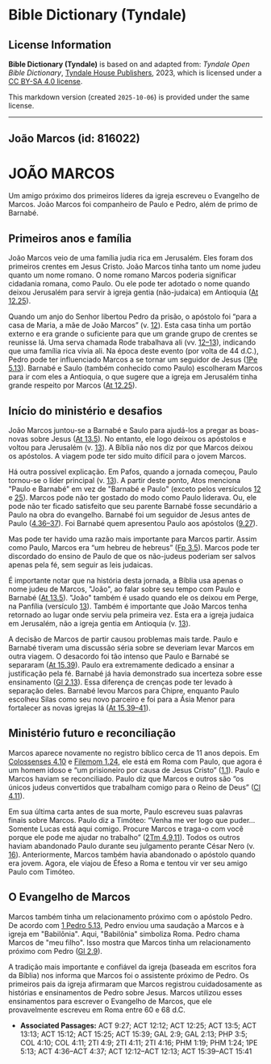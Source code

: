 # Bible Dictionary (Tyndale)

## License Information

**Bible Dictionary (Tyndale)** is based on and adapted from: _Tyndale Open Bible Dictionary_, [Tyndale House Publishers](https://tyndaleopenresources.com/), 2023, which is licensed under a [CC BY-SA 4.0 license](https://creativecommons.org/licenses/by-sa/4.0/legalcode.en).

This markdown version (created `2025-10-06`) is provided under the same license.



--------------------------------

## João Marcos (id: 816022)

JOÃO MARCOS
===========

Um amigo próximo dos primeiros líderes da igreja escreveu o Evangelho de Marcos. João Marcos foi companheiro de Paulo e Pedro, além de primo de Barnabé.

Primeiros anos e família
------------------------

João Marcos veio de uma família judia rica em Jerusalém. Eles foram dos primeiros crentes em Jesus Cristo. João Marcos tinha tanto um nome judeu quanto um nome romano. O nome romano Marcos poderia significar cidadania romana, como Paulo. Ou ele pode ter adotado o nome quando deixou Jerusalém para servir à igreja gentia (não\-judaica) em Antioquia ([At 12\.25](https://ref.ly/Acts12:25)).

Quando um anjo do Senhor libertou Pedro da prisão, o apóstolo foi “para a casa de Maria, a mãe de João Marcos” (v. [12](https://ref.ly/Acts12:12)). Esta casa tinha um portão externo e era grande o suficiente para que um grande grupo de crentes se reunisse lá. Uma serva chamada Rode trabalhava ali (vv. [12–13](https://ref.ly/Acts12:12-Acts12:13)), indicando que uma família rica vivia ali. Na época deste evento (por volta de 44 d.C.), Pedro pode ter influenciado Marcos a se tornar um seguidor de Jesus ([1Pe 5\.13](https://ref.ly/1Pet5:13)). Barnabé e Saulo (também conhecido como Paulo) escolheram Marcos para ir com eles a Antioquia, o que sugere que a igreja em Jerusalém tinha grande respeito por Marcos ([At 12\.25](https://ref.ly/Acts12:25)).

Início do ministério e desafios
-------------------------------

João Marcos juntou\-se a Barnabé e Saulo para ajudá\-los a pregar as boas\-novas sobre Jesus ([At 13\.5](https://ref.ly/Acts13:5)). No entanto, ele logo deixou os apóstolos e voltou para Jerusalém (v. [13](https://ref.ly/Acts13:13)). A Bíblia não nos diz por que Marcos deixou os apóstolos. A viagem pode ter sido muito difícil para o jovem Marcos.

Há outra possível explicação. Em Pafos, quando a jornada começou, Paulo tornou\-se o líder principal (v. [13](https://ref.ly/Acts13:13)). A partir deste ponto, Atos menciona "Paulo e Barnabé" em vez de "Barnabé e Paulo" (exceto pelos versículos [12](https://ref.ly/Acts15:12,Acts15:25) e [25](https://ref.ly/Acts15:12,Acts15:25)). Marcos pode não ter gostado do modo como Paulo liderava. Ou, ele pode não ter ficado satisfeito que seu parente Barnabé fosse secundário a Paulo na obra do evangelho. Barnabé foi um seguidor de Jesus antes de Paulo ([4\.36–37](https://ref.ly/Acts4:36-Acts4:37)). Foi Barnabé quem apresentou Paulo aos apóstolos ([9\.27](https://ref.ly/Acts9:27)).

Mas pode ter havido uma razão mais importante para Marcos partir. Assim como Paulo, Marcos era “um hebreu de hebreus” ([Fp 3\.5](https://ref.ly/Phil3:5)). Marcos pode ter discordado do ensino de Paulo de que os não\-judeus poderiam ser salvos apenas pela fé, sem seguir as leis judaicas.

É importante notar que na história desta jornada, a Bíblia usa apenas o nome judeu de Marcos, "João", ao falar sobre seu tempo com Paulo e Barnabé ([At 13\.5](https://ref.ly/Acts13:5)). "João" também é usado quando ele os deixou em Perge, na Panfília (versículo [13](https://ref.ly/Acts13:13)). Também é importante que João Marcos tenha retornado ao lugar onde serviu pela primeira vez. Esta era a igreja judaica em Jerusalém, não a igreja gentia em Antioquia (v. [13](https://ref.ly/Acts13:13)).

A decisão de Marcos de partir causou problemas mais tarde. Paulo e Barnabé tiveram uma discussão séria sobre se deveriam levar Marcos em outra viagem. O desacordo foi tão intenso que Paulo e Barnabé se separaram ([At 15\.39](https://ref.ly/Acts15:39)). Paulo era extremamente dedicado a ensinar a justificação pela fé. Barnabé já havia demonstrado sua incerteza sobre esse ensinamento ([Gl 2\.13](https://ref.ly/Gal2:13)). Essa diferença de crenças pode ter levado à separação deles. Barnabé levou Marcos para Chipre, enquanto Paulo escolheu Silas como seu novo parceiro e foi para a Ásia Menor para fortalecer as novas igrejas lá ([At 15\.39–41](https://ref.ly/Acts15:39-Acts15:41)).

Ministério futuro e reconciliação
---------------------------------

Marcos aparece novamente no registro bíblico cerca de 11 anos depois. Em [Colossenses 4\.10](https://ref.ly/Col4:10) e [Filemom 1\.24](https://ref.ly/Phlm1:24), ele está em Roma com Paulo, que agora é um homem idoso e “um prisioneiro por causa de Jesus Cristo” ([1\.1](https://ref.ly/Phlm1:19)). Paulo e Marcos haviam se reconciliado. Paulo diz que Marcos e outros são “os únicos judeus convertidos que trabalham comigo para o Reino de Deus” ([Cl 4\.11](https://ref.ly/Col4:11)).

Em sua última carta antes de sua morte, Paulo escreveu suas palavras finais sobre Marcos. Paulo diz a Timóteo: “Venha me ver logo que puder… Somente Lucas está aqui comigo. Procure Marcos e traga\-o com você porque ele pode me ajudar no trabalho” ([2Tm 4\.9,11](https://ref.ly/2Tim4:9,2Tim4:11)). Todos os outros haviam abandonado Paulo durante seu julgamento perante César Nero (v. [16](https://ref.ly/2Tim4:16)). Anteriormente, Marcos também havia abandonado o apóstolo quando era jovem. Agora, ele viajou de Éfeso a Roma e tentou vir ver seu amigo Paulo com Timóteo.

O Evangelho de Marcos
---------------------

Marcos também tinha um relacionamento próximo com o apóstolo Pedro. De acordo com [1 Pedro 5\.13](https://ref.ly/1Pet5:13), Pedro enviou uma saudação a Marcos e à igreja em "Babilônia". Aqui, "Babilônia" simboliza Roma. Pedro chama Marcos de "meu filho". Isso mostra que Marcos tinha um relacionamento próximo com Pedro ([Gl 2\.9](https://ref.ly/Gal2:9)).

A tradição mais importante e confiável da igreja (baseada em escritos fora da Bíblia) nos informa que Marcos foi o assistente próximo de Pedro. Os primeiros pais da igreja afirmaram que Marcos registrou cuidadosamente as histórias e ensinamentos de Pedro sobre Jesus. Marcos utilizou esses ensinamentos para escrever o Evangelho de Marcos, que ele provavelmente escreveu em Roma entre 60 e 68 d.C.

* **Associated Passages:** ACT 9:27; ACT 12:12; ACT 12:25; ACT 13:5; ACT 13:13; ACT 15:12; ACT 15:25; ACT 15:39; GAL 2:9; GAL 2:13; PHP 3:5; COL 4:10; COL 4:11; 2TI 4:9; 2TI 4:11; 2TI 4:16; PHM 1:19; PHM 1:24; 1PE 5:13; ACT 4:36–ACT 4:37; ACT 12:12–ACT 12:13; ACT 15:39–ACT 15:41

